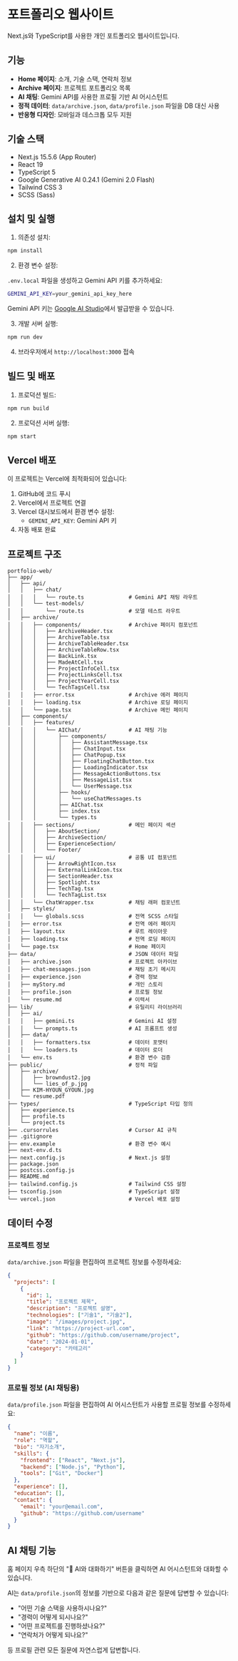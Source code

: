 # 포트폴리오 웹사이트

Next.js와 TypeScript를 사용한 개인 포트폴리오 웹사이트입니다.

## 기능

- **Home 페이지**: 소개, 기술 스택, 연락처 정보
- **Archive 페이지**: 프로젝트 포트폴리오 목록
- **AI 채팅**: Gemini API를 사용한 프로필 기반 AI 어시스턴트
- **정적 데이터**: `data/archive.json`, `data/profile.json` 파일을 DB 대신 사용
- **반응형 디자인**: 모바일과 데스크톱 모두 지원

## 기술 스택

- Next.js 15.5.6 (App Router)
- React 19
- TypeScript 5
- Google Generative AI 0.24.1 (Gemini 2.0 Flash)
- Tailwind CSS 3
- SCSS (Sass)

## 설치 및 실행

1. 의존성 설치:

```bash
npm install
```

2. 환경 변수 설정:

`.env.local` 파일을 생성하고 Gemini API 키를 추가하세요:

```bash
GEMINI_API_KEY=your_gemini_api_key_here
```

Gemini API 키는 [Google AI Studio](https://aistudio.google.com/app/apikey)에서 발급받을 수 있습니다.

3. 개발 서버 실행:

```bash
npm run dev
```

4. 브라우저에서 `http://localhost:3000` 접속

## 빌드 및 배포

1. 프로덕션 빌드:

```bash
npm run build
```

2. 프로덕션 서버 실행:

```bash
npm start
```

## Vercel 배포

이 프로젝트는 Vercel에 최적화되어 있습니다:

1. GitHub에 코드 푸시
2. Vercel에서 프로젝트 연결
3. Vercel 대시보드에서 환경 변수 설정:
   - `GEMINI_API_KEY`: Gemini API 키
4. 자동 배포 완료

## 프로젝트 구조

```
portfolio-web/
├── app/
│   ├── api/
│   │   ├── chat/
│   │   │   └── route.ts              # Gemini API 채팅 라우트
│   │   └── test-models/
│   │       └── route.ts              # 모델 테스트 라우트
│   ├── archive/
│   │   ├── components/               # Archive 페이지 컴포넌트
│   │   │   ├── ArchiveHeader.tsx
│   │   │   ├── ArchiveTable.tsx
│   │   │   ├── ArchiveTableHeader.tsx
│   │   │   ├── ArchiveTableRow.tsx
│   │   │   ├── BackLink.tsx
│   │   │   ├── MadeAtCell.tsx
│   │   │   ├── ProjectInfoCell.tsx
│   │   │   ├── ProjectLinksCell.tsx
│   │   │   ├── ProjectYearCell.tsx
│   │   │   └── TechTagsCell.tsx
│   │   ├── error.tsx                 # Archive 에러 페이지
│   │   ├── loading.tsx               # Archive 로딩 페이지
│   │   └── page.tsx                  # Archive 메인 페이지
│   ├── components/
│   │   ├── features/
│   │   │   └── AIChat/               # AI 채팅 기능
│   │   │       ├── components/
│   │   │       │   ├── AssistantMessage.tsx
│   │   │       │   ├── ChatInput.tsx
│   │   │       │   ├── ChatPopup.tsx
│   │   │       │   ├── FloatingChatButton.tsx
│   │   │       │   ├── LoadingIndicator.tsx
│   │   │       │   ├── MessageActionButtons.tsx
│   │   │       │   ├── MessageList.tsx
│   │   │       │   └── UserMessage.tsx
│   │   │       ├── hooks/
│   │   │       │   └── useChatMessages.ts
│   │   │       ├── AIChat.tsx
│   │   │       ├── index.tsx
│   │   │       └── types.ts
│   │   ├── sections/                 # 메인 페이지 섹션
│   │   │   ├── AboutSection/
│   │   │   ├── ArchiveSection/
│   │   │   ├── ExperienceSection/
│   │   │   └── Footer/
│   │   ├── ui/                       # 공통 UI 컴포넌트
│   │   │   ├── ArrowRightIcon.tsx
│   │   │   ├── ExternalLinkIcon.tsx
│   │   │   ├── SectionHeader.tsx
│   │   │   ├── Spotlight.tsx
│   │   │   ├── TechTag.tsx
│   │   │   └── TechTagList.tsx
│   │   └── ChatWrapper.tsx           # 채팅 래퍼 컴포넌트
│   ├── styles/
│   │   └── globals.scss              # 전역 SCSS 스타일
│   ├── error.tsx                     # 전역 에러 페이지
│   ├── layout.tsx                    # 루트 레이아웃
│   ├── loading.tsx                   # 전역 로딩 페이지
│   └── page.tsx                      # Home 페이지
├── data/                             # JSON 데이터 파일
│   ├── archive.json                  # 프로젝트 아카이브
│   ├── chat-messages.json            # 채팅 초기 메시지
│   ├── experience.json               # 경력 정보
│   ├── myStory.md                    # 개인 스토리
│   ├── profile.json                  # 프로필 정보
│   └── resume.md                     # 이력서
├── lib/                              # 유틸리티 라이브러리
│   ├── ai/
│   │   ├── gemini.ts                 # Gemini AI 설정
│   │   └── prompts.ts                # AI 프롬프트 생성
│   ├── data/
│   │   ├── formatters.tsx            # 데이터 포맷터
│   │   └── loaders.ts                # 데이터 로더
│   └── env.ts                        # 환경 변수 검증
├── public/                           # 정적 파일
│   ├── archive/
│   │   ├── browndust2.jpg
│   │   └── lies_of_p.jpg
│   ├── KIM-HYOUN_GYOUN.jpg
│   └── resume.pdf
├── types/                            # TypeScript 타입 정의
│   ├── experience.ts
│   ├── profile.ts
│   └── project.ts
├── .cursorrules                      # Cursor AI 규칙
├── .gitignore
├── env.example                       # 환경 변수 예시
├── next-env.d.ts
├── next.config.js                    # Next.js 설정
├── package.json
├── postcss.config.js
├── README.md
├── tailwind.config.js                # Tailwind CSS 설정
├── tsconfig.json                     # TypeScript 설정
└── vercel.json                       # Vercel 배포 설정
```

## 데이터 수정

### 프로젝트 정보

`data/archive.json` 파일을 편집하여 프로젝트 정보를 수정하세요:

```json
{
  "projects": [
    {
      "id": 1,
      "title": "프로젝트 제목",
      "description": "프로젝트 설명",
      "technologies": ["기술1", "기술2"],
      "image": "/images/project.jpg",
      "link": "https://project-url.com",
      "github": "https://github.com/username/project",
      "date": "2024-01-01",
      "category": "카테고리"
    }
  ]
}
```

### 프로필 정보 (AI 채팅용)

`data/profile.json` 파일을 편집하여 AI 어시스턴트가 사용할 프로필 정보를 수정하세요:

```json
{
  "name": "이름",
  "role": "역할",
  "bio": "자기소개",
  "skills": {
    "frontend": ["React", "Next.js"],
    "backend": ["Node.js", "Python"],
    "tools": ["Git", "Docker"]
  },
  "experience": [],
  "education": [],
  "contact": {
    "email": "your@email.com",
    "github": "https://github.com/username"
  }
}
```

## AI 채팅 기능

홈 페이지 우측 하단의 "💬 AI와 대화하기" 버튼을 클릭하면 AI 어시스턴트와 대화할 수 있습니다.

AI는 `data/profile.json`의 정보를 기반으로 다음과 같은 질문에 답변할 수 있습니다:

- "어떤 기술 스택을 사용하시나요?"
- "경력이 어떻게 되시나요?"
- "어떤 프로젝트를 진행하셨나요?"
- "연락처가 어떻게 되나요?"

등 프로필 관련 모든 질문에 자연스럽게 답변합니다.
